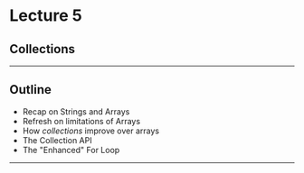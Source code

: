 # Lecture 5
## Collections
---
## Outline
- Recap on Strings and Arrays
- Refresh on limitations of Arrays
- How _collections_ improve over arrays
- The Collection API
- The "Enhanced" For Loop
---
